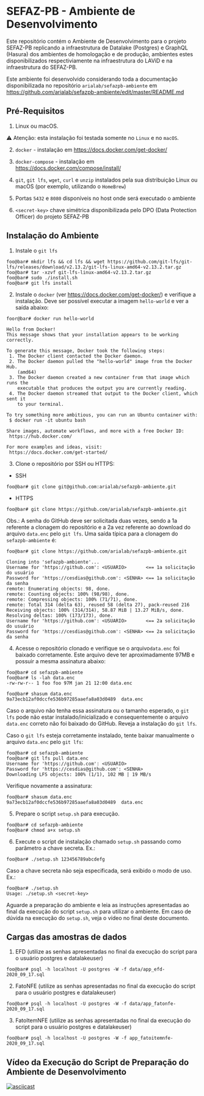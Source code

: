 # SEFAZ-PB - Ambiente de Desenvolvimento

Este repositório contém o Ambiente de Desenvolvimento para o projeto SEFAZ-PB replicando a infraestrutura de Datalake (Postgres) e GraphQL (Hasura) dos ambientes de homologação e de produção, ambientes estes disponibilizados respectiviamente na infraestrutura do LAViD e na infraestrutura do SEFAZ-PB.

Este ambiente foi desenvolvido considerando toda a documentação disponibilizada no repositório `arialab/sefazpb-ambiente` em https://github.com/arialab/sefazpb-ambiente/edit/master/README.md

## Pré-Requisitos

1) Linux ou macOS.

:warning: Atenção: esta instalação foi testada somente no `Linux` e no `macOS`.

2) `docker` - instalação em https://docs.docker.com/get-docker/

3) `docker-compose` - instalação em https://docs.docker.com/compose/install/

4) `git`, `git lfs`, `wget`, `curl` e `unzip` instalados pela sua distribuição Linux ou macOS (por exemplo, utilizando o `HomeBrew`)

5) Portas `5432` e `8080` disponíveis no host onde será executado o ambiente

6) `<secret-key>` chave simétrica disponibilizada pelo DPO (Data Protection Officer) do projeto SEFAZ-PB

## Instalação do Ambiente

1) Instale o `git lfs`

```console
foo@bar# mkdir lfs && cd lfs && wget https://github.com/git-lfs/git-lfs/releases/download/v2.13.2/git-lfs-linux-amd64-v2.13.2.tar.gz
foo@bar# tar -xzvf git-lfs-linux-amd64-v2.13.2.tar.gz
foo@bar# sudo ./install.sh
foo@bar# git lfs install
```

2) Instale o `docker` (ver https://docs.docker.com/get-docker/) e verifique a instalação. Deve ser possível executar a imagem `hello-world` e ver a saída abaixo:

```console
foor@bar# docker run hello-world

Hello from Docker!
This message shows that your installation appears to be working correctly.

To generate this message, Docker took the following steps:
 1. The Docker client contacted the Docker daemon.
 2. The Docker daemon pulled the "hello-world" image from the Docker Hub.
    (amd64)
 3. The Docker daemon created a new container from that image which runs the
    executable that produces the output you are currently reading.
 4. The Docker daemon streamed that output to the Docker client, which sent it
    to your terminal.

To try something more ambitious, you can run an Ubuntu container with:
 $ docker run -it ubuntu bash

Share images, automate workflows, and more with a free Docker ID:
 https://hub.docker.com/

For more examples and ideas, visit:
 https://docs.docker.com/get-started/
```

3) Clone o repositório por SSH ou HTTPS:

- SSH
```console
foo@bar# git clone git@github.com:arialab/sefazpb-ambiente.git
```

- HTTPS
```console
foo@bar# git clone https://github.com/arialab/sefazpb-ambiente.git
```

Obs.: A senha do GitHub deve ser solicitada duas vezes, sendo a 1a referente a clonagem do repositório e a 2a vez referente ao download do arquivo `data.enc` pelo `git lfs`. Uma saída típica para a clonagem do `sefazpb-ambiente` é:

```console
foo@bar# git clone https://github.com/arialab/sefazpb-ambiente.git

Cloning into 'sefazpb-ambiente'...
Username for 'https://github.com': <USUARIO>       <== 1a solicitação do usuário
Password for 'https://cesdias@github.com': <SENHA> <== 1a solicitação da senha
remote: Enumerating objects: 98, done.
remote: Counting objects: 100% (98/98), done.
remote: Compressing objects: 100% (71/71), done.
remote: Total 314 (delta 63), reused 58 (delta 27), pack-reused 216
Receiving objects: 100% (314/314), 58.87 MiB | 13.27 MiB/s, done.
Resolving deltas: 100% (173/173), done.
Username for 'https://github.com': <USUARIO>       <== 2a solicitação do usuário
Password for 'https://cesdias@github.com': <SENHA> <== 2a solicitação da senha
```

4) Acesse o repositório clonado e verifique se o arquivo`data.enc` foi baixado corretamente. Este arquivo deve ter aproximadamente 97MB e possuir a mesma assinatura abaixo: 

```console
foo@bar# cd sefazpb-ambiente
foo@bar# ls -lah data.enc 
-rw-rw-r-- 1 foo foo 97M jan 21 12:00 data.enc

foo@bar# shasum data.enc
9a73ecb12af0dccfe536b97285aaefa8a03d0489  data.enc
```

Caso o arquivo não tenha essa assinatura ou o tamanho esperado, o `git lfs` pode não estar instalado/inicializado e consequentemente o arquivo `data.enc` correto não foi baixado do GitHub. Reveja a instalação do `git lfs`.

Caso o `git lfs` esteja corretamente instalado, tente baixar manualmente o arquivo `data.enc` pelo `git lfs`:

```console
foo@bar# cd sefazpb-ambiente
foo@bar# git lfs pull data.enc
Username for 'https://github.com': <USUARIO>                                                                                                                                                             
Password for 'https://cesdias@github.com': <SENHA>
Downloading LFS objects: 100% (1/1), 102 MB | 19 MB/s
```

Verifique novamente a assinatura:

```console
foo@bar# shasum data.enc
9a73ecb12af0dccfe536b97285aaefa8a03d0489  data.enc
```

5) Prepare o script `setup.sh` para execução.

```console
foo@bar# cd sefazpb-ambiente
foo@bar# chmod a+x setup.sh
```

6) Execute o script de instalação chamado `setup.sh` passando como parâmetro a chave secreta. Ex.:
```console
foo@bar# ./setup.sh 123456789abcdefg
```

Caso a chave secreta não seja especificada, será exibido o modo de uso. Ex.:
```console
foo@bar# ./setup.sh
Usage: ./setup.sh <secret-key>
```

Aguarde a preparação do ambiente e leia as instruções apresentadas ao final da execução do script `setup.sh` para utilizar o ambiente. Em caso de dúvida na execução do `setup.sh`, veja o vídeo no final deste documento.

## Cargas das amostras de dados

1) EFD (utilize as senhas apresentadas no final da execução do script para o usuário postgres e datalakeuser)
```console
foo@bar# psql -h localhost -U postgres -W -f data/app_efd-2020_09_17.sql
```
2) FatoNFE  (utilize as senhas apresentadas no final da execução do script para o usuário postgres e datalakeuser)
```console
foo@bar# psql -h localhost -U postgres -W -f data/app_fatonfe-2020_09_17.sql
```
3) FatoItemNFE  (utilize as senhas apresentadas no final da execução do script para o usuário postgres e datalakeuser)
```console
foo@bar# psql -h localhost -U postgres -W -f app_fatoitemnfe-2020_09_17.sql
```





## Vídeo da Execução do Script de Preparação do Ambiente de Desenvolvimento

[![asciicast](https://asciinema.org/a/P2tRAtVAKe3m64kbMz3TVR2Qp.svg)](https://asciinema.org/a/P2tRAtVAKe3m64kbMz3TVR2Qp)
